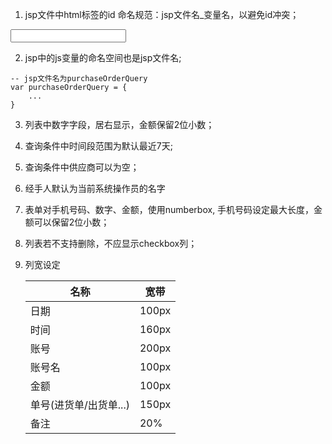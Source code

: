1. jsp文件中html标签的id 命名规范：jsp文件名_变量名，以避免id冲突；

<input id="purchaseOrderQuery_productname" type="text" />

2. jsp中的js变量的命名空间也是jsp文件名;
````
-- jsp文件名为purchaseOrderQuery
var purchaseOrderQuery = {
	...
}
````
3. 列表中数字字段，居右显示，金额保留2位小数；

4. 查询条件中时间段范围为默认最近7天;

5. 查询条件中供应商可以为空；

6. 经手人默认为当前系统操作员的名字

7. 表单对手机号码、数字、金额，使用numberbox, 手机号码设定最大长度，金额可以保留2位小数；

8. 列表若不支持删除，不应显示checkbox列；

9. 列宽设定

   | 名称             | 宽带    |
   | -------------- | ----- |
   | 日期             | 100px |
   | 时间             | 160px |
   | 账号             | 200px |
   | 账号名            | 100px |
   | 金额             | 100px |
   | 单号(进货单/出货单...) | 150px |
   | 备注             | 20%   |

   ​